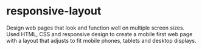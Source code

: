 # responsive-layout
Design web pages that look and function well on multiple screen sizes. Used HTML, CSS and responsive design to create a mobile first web page with a layout that adjusts to fit mobile phones, tablets and desktop displays.
